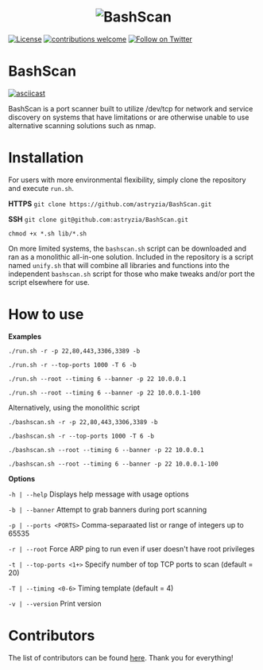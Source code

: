 <h1 align=center>
  <img src="https://i.imgur.com/VDwBdNH.png" alt="BashScan">
  <br/>
</h1>

[![License](https://img.shields.io/badge/license-MIT-_red.svg)](https://opensource.org/licenses/MIT)
[![contributions welcome](https://img.shields.io/badge/contributions-welcome-brightgreen.svg?style=flat)](https://github.com/astryzia/BashScan/issues)
[![Follow on Twitter](https://img.shields.io/twitter/follow/0xValkyrie.svg?logo=twitter)](https://twitter.com/0xValkyrie)

# BashScan

[![asciicast](https://asciinema.org/a/CPYSJDxyNghEw3bN68Vtnb8NO.svg)](https://asciinema.org/a/CPYSJDxyNghEw3bN68Vtnb8NO)

BashScan is a port scanner built to utilize /dev/tcp for network and service discovery on systems that have limitations or are otherwise unable to use alternative scanning solutions such as nmap.

# Installation

For users with more environmental flexibility, simply clone the repository and execute `run.sh`.

**HTTPS** `git clone https://github.com/astryzia/BashScan.git`

**SSH** `git clone git@github.com:astryzia/BashScan.git`

`chmod +x *.sh lib/*.sh`

On more limited systems, the `bashscan.sh` script can be downloaded and ran as a monolithic all-in-one solution. Included in the repository is a script named `unify.sh` that will combine all libraries and functions into the independent `bashscan.sh` script for those who make tweaks and/or port the script elsewhere for use.

# How to use

**Examples**

`./run.sh -r -p 22,80,443,3306,3389 -b`

`./run.sh -r --top-ports 1000 -T 6 -b`

`./run.sh --root --timing 6 --banner -p 22 10.0.0.1`

`./run.sh --root --timing 6 --banner -p 22 10.0.0.1-100`

Alternatively, using the monolithic script

`./bashscan.sh -r -p 22,80,443,3306,3389 -b`

`./bashscan.sh -r --top-ports 1000 -T 6 -b`

`./bashscan.sh --root --timing 6 --banner -p 22 10.0.0.1`

`./bashscan.sh --root --timing 6 --banner -p 22 10.0.0.1-100`

**Options**

`-h | --help` Displays help message with usage options

`-b | --banner` Attempt to grab banners during port scanning

`-p | --ports <PORTS>` Comma-separaated list or range of integers up to 65535

`-r | --root` Force ARP ping to run even if user doesn't have root privileges

`-t | --top-ports <1+>` Specify number of top TCP ports to scan (default = 20)

`-T | --timing <0-6>` Timing template (default = 4)

`-v | --version` Print version

# Contributors

The list of contributors can be found [here](https://github.com/astryzia/BashScan/graphs/contributors). Thank you for everything!
